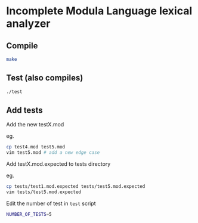 # Incomplete Modula Language lexical analyzer

## Compile

```bash
make
```

## Test (also compiles)

```bash
./test
```

## Add tests

Add the new testX.mod

eg.
```bash
cp test4.mod test5.mod
vim test5.mod # add a new edge case
```

Add testX.mod.expected to tests directory

eg.
```bash
cp tests/test1.mod.expected tests/test5.mod.expected
vim tests/test5.mod.expected
```

Edit the number of test in `test` script

```bash
NUMBER_OF_TESTS=5
```
